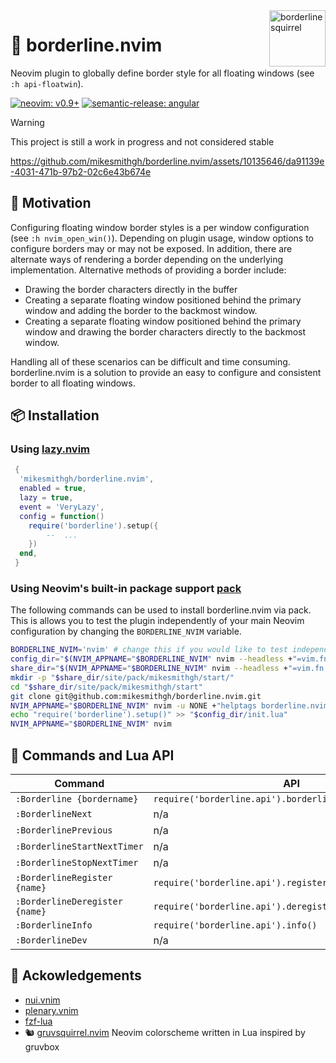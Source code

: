 <!-- panvimdoc-ignore-start -->

<img src="https://github.com/mikesmithgh/borderline.nvim/assets/10135646/04153c58-5113-45d7-987b-c9a0130ff21a" alt="borderlinesquirrel" align="right" width="90px" />

<!-- panvimdoc-ignore-end -->

# 🔳 borderline.nvim

Neovim plugin to globally define border style for all floating windows (see `:h api-floatwin`).

<!-- panvimdoc-ignore-start -->
[![neovim: v0.9+](https://img.shields.io/static/v1?style=flat-square&label=neovim&message=v0.9%2b&logo=neovim&labelColor=282828&logoColor=8faa80&color=414b32)](https://neovim.io/)
[![semantic-release: angular](https://img.shields.io/static/v1?style=flat-square&label=semantic-release&message=angular&logo=semantic-release&labelColor=282828&logoColor=d8869b&color=8f3f71)](https://github.com/semantic-release/semantic-release)

> [!WARNING]  
> This project is still a work in progress and not considered stable

https://github.com/mikesmithgh/borderline.nvim/assets/10135646/da91139e-4031-471b-97b2-02c6e43b674e


<!-- panvimdoc-ignore-end -->

## 🤔 Motivation
Configuring floating window border styles is a per window configuration (see `:h nvim_open_win()`). Depending on plugin usage,
window options to configure borders may or may not be exposed. In addition, there are alternate ways of rendering a border depending
on the underlying implementation. Alternative methods of providing a border include:

- Drawing the border characters directly in the buffer
- Creating a separate floating window positioned behind the primary window and adding the border to the backmost window.
- Creating a separate floating window positioned behind the primary window and drawing the border characters directly to the backmost window.

Handling all of these scenarios can be difficult and time consuming. borderline.nvim is a solution to provide an easy to configure and
consistent border to all floating windows.

## 📦 Installation

### Using [lazy.nvim](https://github.com/folke/lazy.nvim)
```lua
 {
  'mikesmithgh/borderline.nvim',
  enabled = true,
  lazy = true,
  event = 'VeryLazy',
  config = function()
    require('borderline').setup({
        --  ...
    })
  end,
 }
```

### Using Neovim's built-in package support [pack](https://neovim.io/doc/user/usr_05.html#05.4)
The following commands can be used to install borderline.nvim via pack. This is allows you to test
the plugin independently of your main Neovim configuration by changing the `BORDERLINE_NVIM` variable.
```bash
BORDERLINE_NVIM='nvim' # change this if you would like to test independently of your main Neovim configuration, e.g., borderline-nvim
config_dir="$(NVIM_APPNAME="$BORDERLINE_NVIM" nvim --headless +"=vim.fn.stdpath('config')" +quit 2>&1)"
share_dir="$(NVIM_APPNAME="$BORDERLINE_NVIM" nvim --headless +"=vim.fn.stdpath('data')" +quit 2>&1)"
mkdir -p "$share_dir/site/pack/mikesmithgh/start/"
cd "$share_dir/site/pack/mikesmithgh/start"
git clone git@github.com:mikesmithgh/borderline.nvim.git
NVIM_APPNAME="$BORDERLINE_NVIM" nvim -u NONE +"helptags borderline.nvim/doc" +quit
echo "require('borderline').setup()" >> "$config_dir/init.lua" 
NVIM_APPNAME="$BORDERLINE_NVIM" nvim
```

## 🫡 Commands and Lua API
| Command                        | API                                                        | Description                                                             |
| ----------------------------   | ---------------------------------------------------------- | ----------------------------------------------------------------------- |
| `:Borderline {bordername}`     | `require('borderline.api').borderline(string\|table\|nil)` |                                                                         |
| `:BorderlineNext`              | n/a                                                        |                                                                         |
| `:BorderlinePrevious`          | n/a                                                        |                                                                         |
| `:BorderlineStartNextTimer`    | n/a                                                        |                                                                         |
| `:BorderlineStopNextTimer`     | n/a                                                        |                                                                         |
| `:BorderlineRegister {name}`   | `require('borderline.api').register(string\|nil)`          |                                                                         |
| `:BorderlineDeregister {name}` | `require('borderline.api').deregister(string\|nil)`        |                                                                         |
| `:BorderlineInfo`              | `require('borderline.api').info()`                         |                                                                         |
| `:BorderlineDev`               | n/a                                                        |                                                                         |

<!-- panvimdoc-ignore-start -->
<!-- [![neovim: nightly](https://img.shields.io/static/v1?style=for-the-badge&label=neovim&message=nightly&logo=neovim&labelColor=282828&logoColor=8faa80&color=414b32)](https://neovim.io/) -->
<!-- [![last commit](https://img.shields.io/github/last-commit/mikesmithgh/gruvsquirrel.nvim?style=for-the-badge&logo=git&labelColor=282828&logoColor=ff6961&color=ff6961)](https://github.com/mikesmithgh/gruvsquirrel/pulse) -->
<!-- [![semantic-release: angular](https://img.shields.io/static/v1?style=for-the-badge&label=semantic-release&message=angular&logo=semantic-release&labelColor=282828&logoColor=d8869b&color=8f3f71)](https://github.com/semantic-release/semantic-release) -->

<!-- panvimdoc-ignore-end -->

## 🤝 Ackowledgements
- [nui.vnim](https://github.com/MunifTanjim/nui.nvim)
- [plenary.vnim](https://github.com/nvim-lua/plenary.nvim)
- [fzf-lua](https://github.com/ibhagwan/fzf-lua)
- 🐿️ [gruvsquirrel.nvim](https://github.com/mikesmithgh/gruvsquirrel.nvim) Neovim colorscheme written in Lua inspired by gruvbox
